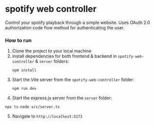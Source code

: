 # spotify web controller
Control your spotify playback through a simple website. Uses OAuth 2.0 authorization code flow method for authenticating the user. 

### How to run
1. Clone the project to your local machine
2. Install dependencies for both frontend & backend  in ``spotify-web-controller`` & ``server`` folders:
   ```bash
   npm install
   ```
3. Start the Vite server from the ``spotify-web-controller`` folder:
   ```bash
   npm run dev
   ```
4. Start the express.js server from the ``server`` folder:
  ```bash
  npx ts-node src/server.ts
  ```
5. Navigate to ``http://localhost:5173``
